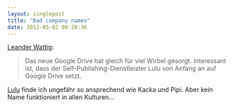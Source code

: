 ```yaml
---
layout: singlepost
title: "Bad company names"
date: 2012-05-02 08:28:36
---
```

[Leander Wattig](http://leanderwattig.de/index.php/2012/04/30/self-publishing-dienstleister-lulu-bietet-ein-klick-publikation-von-google-drive-dokumenten):
>Das neue Google Drive hat gleich für viel Wirbel gesorgt. Interessant ist, dass der Self-Publishing-Dienstleister Lulu von Anfang an auf Google Drive setzt.

[Lulu](http://ostarrichi.org/wort-11525-reise-at-Lulu.html) finde ich ungefähr so ansprechend wie Kacka und Pipi. Aber kein Name funktioniert in allen Kulturen...